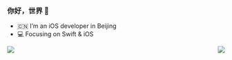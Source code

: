 ### 你好，世界 👋

- :cn: I’m an iOS developer in Beijing 
- :computer: Focusing on Swift & iOS

<p float="left">
  <img align="left" src="https://github-readme-stats.vercel.app/api?username=xygkevin&show_icons=true&icon_color=CE1D2D&text_color=718096&bg_color=ffffff&hide_title=true"/>
  <img align="right" src="https://github-readme-stats.vercel.app/api/top-langs/?username=xygkevin" /> 
</p>

<!--
**xygkevin/xygkevin** is a ✨ _special_ ✨ repository because its `README.md` (this file) appears on your GitHub profile.

Here are some ideas to get you started:

- 🔭 I’m currently working on ...
- 🌱 I’m currently learning ...
- 👯 I’m looking to collaborate on ...
- 🤔 I’m looking for help with ...
- 💬 Ask me about ...
- 📫 How to reach me: ...
- 😄 Pronouns: ...
- ⚡ Fun fact: ...
-->
